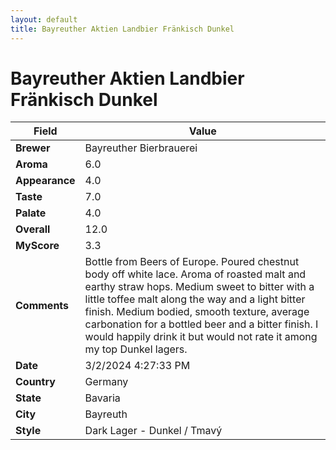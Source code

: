 ```yaml
---
layout: default
title: Bayreuther Aktien Landbier Fränkisch Dunkel 
---
```


# Bayreuther Aktien Landbier Fränkisch Dunkel 

| Field         | Value                                                                                                   |
|---------------|---------------------------------------------------------------------------------------------------------|
| **Brewer**    | Bayreuther Bierbrauerei                                                                                        |
| **Aroma**     | 6.0                                                                                         |
| **Appearance**| 4.0                                                                                    |
| **Taste**     | 7.0                                                                                         |
| **Palate**    | 4.0                                                                                        |
| **Overall**   | 12.0                                                                                       |
| **MyScore**   | 3.3                                                                                       |
| **Comments**  | Bottle from Beers of Europe. Poured chestnut body off white lace. Aroma of roasted malt and earthy straw hops. Medium sweet to bitter with a little toffee malt along the way and a light bitter finish. Medium bodied, smooth texture, average carbonation for a bottled beer and a bitter finish. I would happily drink it but would not rate it among my top Dunkel lagers.                                                                                      |
| **Date**      | 3/2/2024 4:27:33 PM                                                                                          |
| **Country**   | Germany                                                                                       |
| **State**     | Bavaria                                                                                         |
| **City**      | Bayreuth                                                                                          |
| **Style**     | Dark Lager - Dunkel / Tmavý                                                                                         |
